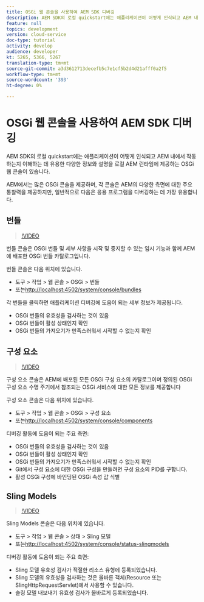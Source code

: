 ```yaml
---
title: OSGi 웹 콘솔을 사용하여 AEM SDK 디버깅
description: AEM SDK의 로컬 quickstart에는 애플리케이션이 어떻게 인식되고 AEM 내에서 작동하는지 이해하는 데 유용한 다양한 정보와 설명을 로컬 AEM 런타임에 제공하는 OSGi 웹 콘솔이 있습니다.
feature: null
topics: development
version: cloud-service
doc-type: tutorial
activity: develop
audience: developer
kt: 5265, 5366, 5267
translation-type: tm+mt
source-git-commit: a3d3612713decefb5c7e1cf5b2d4d21afff0a2f5
workflow-type: tm+mt
source-wordcount: '393'
ht-degree: 0%

---
```



# OSGi 웹 콘솔을 사용하여 AEM SDK 디버깅

AEM SDK의 로컬 quickstart에는 애플리케이션이 어떻게 인식되고 AEM 내에서 작동하는지 이해하는 데 유용한 다양한 정보와 설명을 로컬 AEM 런타임에 제공하는 OSGi 웹 콘솔이 있습니다.

AEM에서는 많은 OSGi 콘솔을 제공하며, 각 콘솔은 AEM의 다양한 측면에 대한 주요 통찰력을 제공하지만, 일반적으로 다음은 응용 프로그램을 디버깅하는 데 가장 유용합니다.

## 번들

>[!VIDEO](https://video.tv.adobe.com/v/34335/?quality=12&learn=on)

번들 콘솔은 OSGi 번들 및 세부 사항을 시작 및 중지할 수 있는 임시 기능과 함께 AEM에 배포한 OSGi 번들 카탈로그입니다.

번들 콘솔은 다음 위치에 있습니다.

+ 도구 > 작업 > 웹 콘솔 > OSGi > 번들
+ 또는[http://localhost:4502/system/console/bundles](http://localhost:4502/system/console/bundles)

각 번들을 클릭하면 애플리케이션 디버깅에 도움이 되는 세부 정보가 제공됩니다.

+ OSGi 번들의 유효성을 검사하는 것이 있음
+ OSGi 번들이 활성 상태인지 확인
+ OSGi 번들의 가져오기가 만족스러워서 시작할 수 없는지 확인

## 구성 요소

>[!VIDEO](https://video.tv.adobe.com/v/34336/?quality=12&learn=on)

구성 요소 콘솔은 AEM에 배포된 모든 OSGi 구성 요소의 카탈로그이며 정의된 OSGi 구성 요소 수명 주기에서 참조되는 OSGi 서비스에 대한 모든 정보를 제공합니다

구성 요소 콘솔은 다음 위치에 있습니다.

+ 도구 > 작업 > 웹 콘솔 > OSGi > 구성 요소
+ 또는[http://localhost:4502/system/console/components](http://localhost:4502/system/console/components)

디버깅 활동에 도움이 되는 주요 측면:

+ OSGi 번들의 유효성을 검사하는 것이 있음
+ OSGi 번들이 활성 상태인지 확인
+ OSGi 번들의 가져오기가 만족스러워서 시작할 수 없는지 확인
+ Git에서 구성 요소에 대한 OSGi 구성을 만들려면 구성 요소의 PID를 구합니다.
+ 활성 OSGi 구성에 바인딩된 OSGi 속성 값 식별

## Sling Models

>[!VIDEO](https://video.tv.adobe.com/v/34337/?quality=12&learn=on)

Sling Models 콘솔은 다음 위치에 있습니다.

+ 도구 > 작업 > 웹 콘솔 > 상태 > Sling 모델
+ 또는[http://localhost:4502/system/console/status-slingmodels](http://localhost:4502/system/console/status-slingmodels)

디버깅 활동에 도움이 되는 주요 측면:

+ Sling 모델 유효성 검사가 적절한 리소스 유형에 등록되었습니다.
+ Sling 모델의 유효성을 검사하는 것은 올바른 객체(Resource 또는 SlingHttpRequestServlet)에서 사용할 수 있습니다.
+ 슬링 모델 내보내기 유효성 검사가 올바르게 등록되었습니다.
